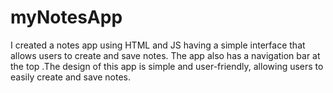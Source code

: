 # myNotesApp
I created a notes app using HTML and JS having a simple interface that allows users to create and save notes. The app also has a navigation bar at the top .The design of this app is simple and user-friendly, allowing users to easily create and save notes.
